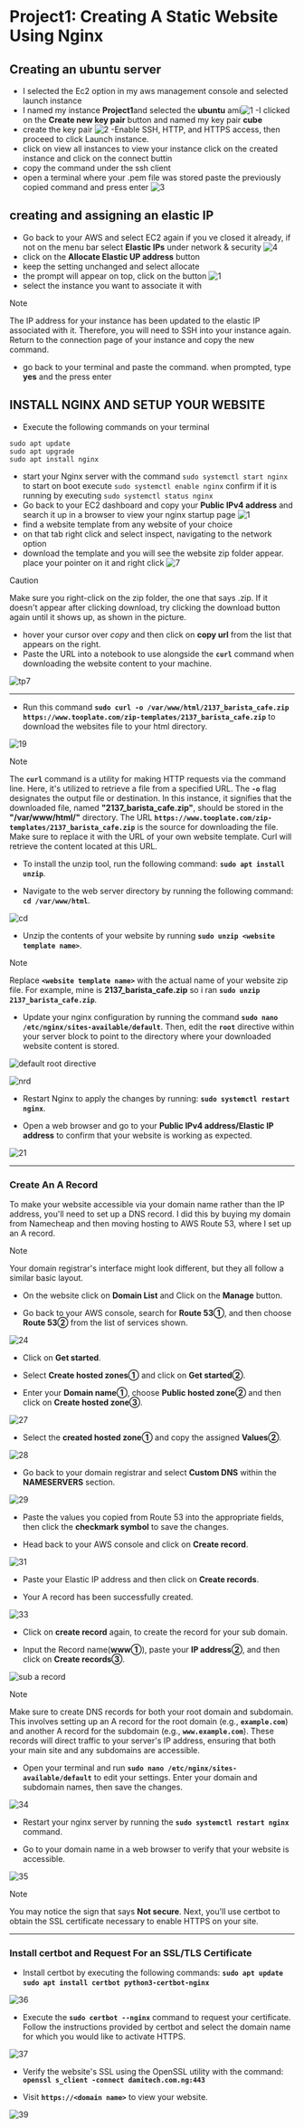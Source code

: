 # Project1: Creating A Static Website Using Nginx

## Creating an ubuntu server
- I selected the Ec2 option in my aws management console and selected launch instance
- I named my instance **Project1**and selected the **ubuntu** ami![1](img/Screenshot%20(3).png)
-I clicked on the **Create new key pair** button and named my key pair **cube** 
- create the key pair ![2](img/Screenshot%20(4).png)
-Enable SSH, HTTP, and HTTPS access, then proceed to click Launch instance.
- click on view all instances to view your instance
click on the created instance and click on the connect buttin
- copy the command under the ssh client
- open a terminal where your .pem file was stored paste the previously copied command and press enter
![3](img/Screenshot%20(5).png)

## creating and assigning an elastic IP
- Go back to your AWS and select EC2 again if you ve closed it already, if not on the menu bar select **Elastic IPs** under network & security
![4](img/Screenshot%20(6).png)
- click on the **Allocate Elastic UP address** button
- keep the setting unchanged and select allocate
- the prompt will appear on top, click on the button 
![1](img/14.png)
- select the instance you want to associate it with
> [!NOTE]
> The IP address for your instance has been updated to the elastic IP associated with it. Therefore, you will need to SSH into your instance again. Return to the connection page of your instance and copy the new command.
- go back to your terminal and paste the command. when prompted, type **yes** and the press enter

## INSTALL NGINX AND SETUP YOUR WEBSITE
- Execute the following commands on your terminal
```
sudo apt update
sudo apt upgrade
sudo apt install nginx
```
- start your Nginx server with the command
`sudo systemctl start nginx`
to start on boot execute
`sudo systemctl enable nginx`
confirm if it is running by executing
`sudo systemctl status nginx`
- Go back to your EC2 dashboard and copy your **Public IPv4 address** and search it up in a browser to view your nginx startup page
![1](img/18.png)
- find a website template from any website of your choice
- on that tab right click and select inspect, navigating to the network option
- download the template and you will see the website zip folder appear. place your pointer on it and right click
![7](img/tp5.png)
> [!caution] 
> Make sure you right-click on the zip folder, the one that says .zip. If it doesn't appear after clicking download, try clicking the download button again until it shows up, as shown in the picture.
- hover your cursor over _copy_ and then click on **copy url** from the list that appears on the right.
- Paste the URL into a notebook to use alongside the **`curl`** command when downloading the website content to your machine.

![tp7](img/tp7.png)

---

- Run this command **`sudo curl -o /var/www/html/2137_barista_cafe.zip https://www.tooplate.com/zip-templates/2137_barista_cafe.zip`** to download the websites file to your html directory.

![19](img/19.png)

> [!NOTE]
The **`curl`** command is a utility for making HTTP requests via the command line. Here, it's utilized to retrieve a file from a specified URL.
The **`-o`** flag designates the output file or destination. In this instance, it signifies that the downloaded file, named **"2137_barista_cafe.zip"**, should be stored in the **"/var/www/html/"** directory.
The URL **`https://www.tooplate.com/zip-templates/2137_barista_cafe.zip`** is the source for downloading the file. Make sure to replace it with the URL of your own website template. Curl will retrieve the content located at this URL.

- To install the unzip tool, run the following command: **`sudo apt install unzip`**.

- Navigate to the web server directory by running the following command: **`cd /var/www/html`**.

![cd](img/cd.png)

- Unzip the contents of your website by running **`sudo unzip <website template name>`**.

> [!NOTE]
Replace **`<website template name>`** with the actual name of your website zip file. For example, mine is **2137_barista_cafe.zip** so i ran **`sudo unzip 2137_barista_cafe.zip`**.

- Update your nginx configuration by running the command **`sudo nano /etc/nginx/sites-available/default`**. Then, edit the **`root`** directive within your server block to point to the directory where your downloaded website content is stored.

![default root directive](img/drd.png)

![nrd](img/nrd.png)

- Restart Nginx to apply the changes by running: **`sudo systemctl restart nginx`**.

- Open a web browser and go to your **Public IPv4 address/Elastic IP address** to confirm that your website is working as expected.

![21](img/Screenshot%20(7).png)

---

### Create An A Record

To make your website accessible via your domain name rather than the IP address, you'll need to set up a DNS record. I did this by buying my domain from Namecheap and then moving hosting to AWS Route 53, where I set up an A record.

> [!NOTE]
Your domain registrar's interface might look different, but they all follow a similar basic layout.

- On the website click on **Domain List** and Click on the **Manage** button.

- Go back to your AWS console, search for **Route 53①**, and then choose **Route 53②** from the list of services shown.

![24](img/24.png)

- Click on **Get started**.

- Select **Create hosted zones①** and click on **Get started②**.

- Enter your **Domain name①**, choose **Public hosted zone②** and then click on **Create hosted zone③**.

![27](img/27.png)

- Select the **created hosted zone①** and copy the assigned **Values②**.

![28](img/28.png)

- Go back to your domain registrar and select **Custom DNS** within the **NAMESERVERS** section.

![29](img/29.png)

- Paste the values you copied from Route 53 into the appropriate fields, then click the **checkmark symbol** to save the changes.

- Head back to your AWS console and click on **Create record**.

![31](img/31.png)

- Paste your Elastic IP address and then click on **Create records**.

- Your A record has been successfully created.

![33](img/Screenshot%20(7).png)

- Click on **create record** again, to create the record for your sub domain.

- Input the Record name(**www➀**), paste your **IP address➁**, and then click on **Create records➂**.

![sub a record](img/sub-a-record.png)

> [!NOTE]
Make sure to create DNS records for both your root domain and subdomain. This involves setting up an A record for the root domain (e.g., **`example.com`**) and another A record for the subdomain (e.g., **`www.example.com`**). These records will direct traffic to your server's IP address, ensuring that both your main site and any subdomains are accessible.

- Open your terminal and run **`sudo nano /etc/nginx/sites-available/default`** to edit your settings. Enter your domain and subdomain names, then save the changes.

![34](img/34.png)

- Restart your nginx server by running the **`sudo systemctl restart nginx`** command.

- Go to your domain name in a web browser to verify that your website is accessible.

![35](img/35.png)

> [!NOTE]
You may notice the sign that says **Not secure**. Next, you'll use certbot to obtain the SSL certificate necessary to enable HTTPS on your site.

---

### Install certbot and Request For an SSL/TLS Certificate

- Install certbot by executing the following commands:
**`sudo apt update`**
**`sudo apt install certbot python3-certbot-nginx`**

![36](img/36.png)

- Execute the **`sudo certbot --nginx`** command to request your certificate. Follow the instructions provided by certbot and select the domain name for which you would like to activate HTTPS.

![37](img/37.png)

- Verify the website's SSL using the OpenSSL utility with the command: **`openssl s_client -connect damitech.com.ng:443`**

- Visit **`https://<domain name>`** to view your website.

![39](img/Screenshot%20(8).png)



